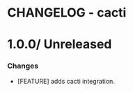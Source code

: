 # CHANGELOG - cacti

1.0.0/ Unreleased
==================

### Changes

* [FEATURE] adds cacti integration.
